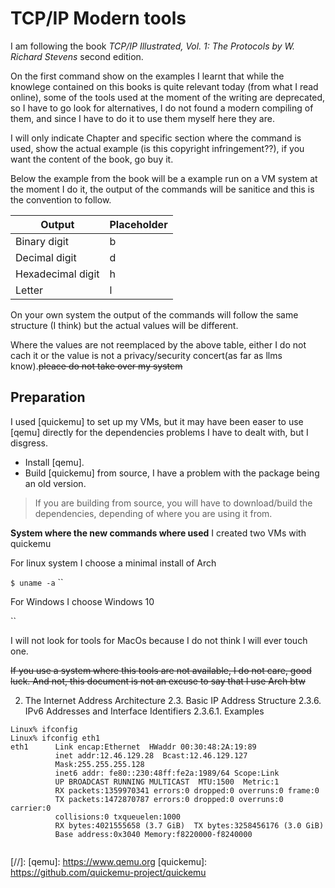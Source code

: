 # TCP/IP Modern tools

I am following the book *TCP/IP Illustrated, Vol. 1: The Protocols by W. Richard Stevens* second edition.

On the first command show on the examples I learnt that while the knowlege contained on this books is quite relevant today (from what I read online), some of the tools used at the moment of the writing are deprecated, so I have to go look for alternatives, I do not found a modern compiling of them, and since I have to do it to use them myself here they are.

I will only indicate Chapter and specific section where the command is used, show the actual example (is this copyright infringement??), if you want the content of the book, go buy it.

Below the example from the book will be a example run on a VM system at the moment I do it, the output of the commands will be sanitice and this is the convention to follow.

| Output | Placeholder |
| - | - |
| Binary digit | b |
| Decimal digit | d |
| Hexadecimal digit | h |
| Letter | l |

On your own system the output of the commands will follow the same structure (I think) but the actual values will be different.

Where the values are not reemplaced by the above table, either I do not cach it or the value is not a privacy/security concert(as far as llms know).~~pleace do not take over my system~~



## Preparation

I used [quickemu] to set up my VMs, but it may have been easer to use [qemu] directly for the dependencies problems I have to dealt with, but I disgress.

- Install [qemu].
- Build [quickemu] from source, I have a problem with the package being an old version.
> If you are building from source, you will have to download/build the dependencies, depending of where you are using it from.

**System where the new commands where used**
I created two VMs with quickemu

For linux system I choose a minimal install of Arch

`$ uname -a`
``

For Windows I choose Windows 10

``

I will not look for tools for MacOs because I do not think I will ever touch one.

~~If you use a system where this tools are not available, I do not care, good luck. And not, this document is not an excuse to say that I use Arch btw~~

2. The Internet Address Architecture
2.3. Basic IP Address Structure
2.3.6. IPv6 Addresses and Interface Identifiers
2.3.6.1. Examples


```
Linux% ifconfig
Linux% ifconfig eth1
eth1      Link encap:Ethernet  HWaddr 00:30:48:2A:19:89
          inet addr:12.46.129.28  Bcast:12.46.129.127
          Mask:255.255.255.128
          inet6 addr: fe80::230:48ff:fe2a:1989/64 Scope:Link
          UP BROADCAST RUNNING MULTICAST  MTU:1500  Metric:1
          RX packets:1359970341 errors:0 dropped:0 overruns:0 frame:0
          TX packets:1472870787 errors:0 dropped:0 overruns:0 carrier:0
          collisions:0 txqueuelen:1000
          RX bytes:4021555658 (3.7 GiB)  TX bytes:3258456176 (3.0 GiB)
          Base address:0x3040 Memory:f8220000-f8240000
```

```

```

[//]:
[qemu]: <https://www.qemu.org>
[quickemu]: <https://github.com/quickemu-project/quickemu>
